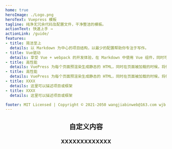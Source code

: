 ```yaml
---
home: true
heroImage: ./Logo.png
heroText: Vuepress 模板
tagline: 纯净无冗余代码及配置文件，干净整洁的模板。
actionText: 快速上手 →
actionLink: /guide/
features:
- title: 简洁至上
  details: 以 Markdown 为中心的项目结构，以最少的配置帮助你专注于写作。
- title: Vue驱动
  details: 享受 Vue + webpack 的开发体验，在 Markdown 中使用 Vue 组件，同时可以使用 Vue 来开发自定义主题。
- title: 高性能
  details: VuePress 为每个页面预渲染生成静态的 HTML，同时在页面被加载的时候，将作为 SPA 运行。
- title: 高性能
  details: VuePress 为每个页面预渲染生成静态的 HTML，同时在页面被加载的时候，将作为 SPA 运行。
- title: XXXX
  details: 这里可以描述项目或框架
- title: XXXX
  details: 这里可以描述项目或框架

footer: MIT Licensed | Copyright © 2021-2050 wangjiabinweb@163.com wjb
--- 
```


<!-- 这里是其他内容 -->
<div style="text-align: center;">
  <h2>自定义内容</h2>
  <h3>XXXXXXXXXXXXX</h3>
</div>
<!-- END -->
